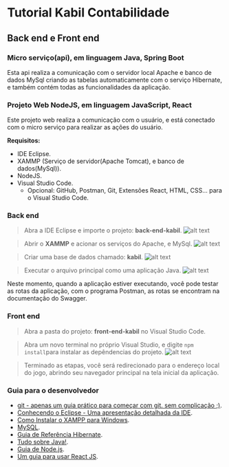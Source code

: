 # Tutorial Kabil Contabilidade

## Back end e Front end

### Micro serviço(api), em linguagem Java, Spring Boot

Esta api realiza a comunicação com o servidor local Apache e banco de dados MySql criando as tabelas automaticamente com o serviço Hibernate, e também contém todas as funcionalidades da aplicação.

### Projeto Web NodeJS, em linguagem JavaScript, React

Este projeto web realiza a comunicação com o usuário, e está conectado com o micro serviço para realizar as ações do usuário.

**Requisitos:**

- IDE Eclipse.
- XAMMP (Serviço de servidor(Apache Tomcat), e banco de dados(MySql)).
- NodeJS.
- Visual Studio Code.
  - Opcional: GitHub, Postman, Git, Extensões React, HTML, CSS... para o Visual Studio Code.

### Back end

> Abra a IDE Eclipse e importe o projeto: **back-end-kabil**.
![alt text](https://github.com/peedroguerra/image-tutorials/blob/main/importar-projeto-eclipse.PNG)

> Abrir o **XAMMP** e acionar os serviços do Apache, e MySql.
![alt text](https://github.com/peedroguerra/image-tutorials/blob/main/iniciar-servicos-xammp.PNG)

> Criar uma base de dados chamado: **kabil**.
![alt text](https://github.com/peedroguerra/image-tutorials/blob/main/criar-base-dados.PNG)

> Executar o arquivo principal como uma aplicação Java.
![alt text](https://github.com/peedroguerra/image-tutorials/blob/main/executar-arquivo-principal.PNG)

Neste momento, quando a aplicação estiver executando, você pode testar as rotas da aplicação, com o programa Postman, as rotas  se encontram na documentação do Swagger.

### Front end

> Abra a pasta do projeto: **front-end-kabil** no Visual Studio Code.

> Abra um novo terminal no próprio Visual Studio, e digite `npm install`para instalar as depêndencias do projeto.
![alt text](https://github.com/peedroguerra/image-tutorials/blob/main/instalando-dependencias-npm.PNG)

> Terminado as etapas, você será redirecionado para o endereço local do jogo, abrindo seu navegador principal na tela inicial da aplicação.

### Guia para o desenvolvedor

- [git - apenas um guia prático para começar com git. sem complicação ;)](https://rogerdudler.github.io/git-guide/index.pt_BR.html).
- [Conhecendo o Eclipse - Uma apresentação detalhada da IDE](https://www.devmedia.com.br/conhecendo-o-eclipse-uma-apresentacao-detalhada-da-ide/25589).
- [Como Instalar o XAMPP para Windows](https://pt.wikihow.com/Instalar-o-XAMPP-para-Windows).
- [MySQL](https://www.devmedia.com.br/guia/mysql/34335).
- [Guia de Referência Hibernate](https://www.devmedia.com.br/guia/hibernate/38312).
- [Tudo sobre Java!](https://blog.geekhunter.com.br/tudo-sobre-java/).
- [Guia de Node.js](https://www.devmedia.com.br/guia/node-js/40312).
- [Um guia para usar React JS](https://blog.geekhunter.com.br/um-guia-para-usar-react-js/).

